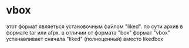 # vbox
этот формат являеться установочным файлом "liked".
по сути архив в формате tar или afpx.
в отличии от формата "box" формат "vbox" устанавливает сначала "liked" (полноценный) вместо likedbox